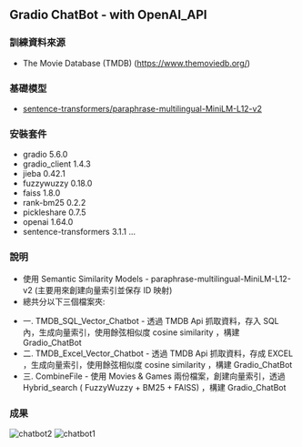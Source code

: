 Gradio ChatBot - with OpenAI_API
---

### 訓練資料來源
- The Movie Database (TMDB) (https://www.themoviedb.org/)

### 基礎模型
- [sentence-transformers/paraphrase-multilingual-MiniLM-L12-v2](https://sbert.net/docs/sentence_transformer/pretrained_models.html#semantic-similarity-models)

### 安裝套件
- gradio          5.6.0
- gradio_client   1.4.3
- jieba           0.42.1
- fuzzywuzzy      0.18.0
- faiss           1.8.0
- rank-bm25       0.2.2
- pickleshare     0.7.5
- openai          1.64.0
- sentence-transformers   3.1.1
...

### 說明
- 使用 Semantic Similarity Models - paraphrase-multilingual-MiniLM-L12-v2  (主要用來創建向量索引並保存 ID 映射)
- 總共分以下三個檔案夾:
* 一. TMDB_SQL_Vector_Chatbot - 透過 TMDB Api 抓取資料，存入 SQL 內，生成向量索引，使用餘弦相似度 cosine similarity ，構建 Gradio_ChatBot
* 二. TMDB_Excel_Vector_Chatbot - 透過 TMDB Api 抓取資料，存成 EXCEL ，生成向量索引，使用餘弦相似度 cosine similarity ，構建 Gradio_ChatBot
* 三. CombineFile - 使用 Movies & Games 兩份檔案，創建向量索引，透過 Hybrid_search ( FuzzyWuzzy + BM25 + FAISS) ，構建 Gradio_ChatBot

### 成果
![chatbot2](https://github.com/user-attachments/assets/5af6d7ca-1a27-4464-9eeb-46aba74829a9)
![chatbot1](https://github.com/user-attachments/assets/e67f1324-2e1c-42a1-9a56-0035a6e6e837)
